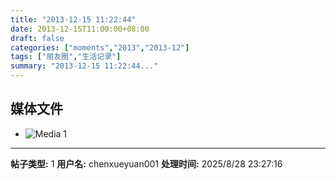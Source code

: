 ```yaml
---
title: "2013-12-15 11:22:44"
date: 2013-12-15T11:00:00+08:00
draft: false
categories: ["moments","2013","2013-12"]
tags: ["朋友圈","生活记录"]
summary: "2013-12-15 11:22:44..."
---
```


## 媒体文件

- ![Media 1](/Moments/photos/2013-12-15/201312151122440.jpg)

---

**帖子类型:** 1
**用户名:** chenxueyuan001
**处理时间:** 2025/8/28 23:27:16